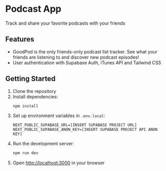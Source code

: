 # Podcast App

Track and share your favorite podcasts with your friends

## Features

- GoodPod is the only friends-only podcast list tracker. See what your friends are listening to and discover new podcast episodes!
- User authentication with Supabase Auth, iTunes API and Tailwind CSS

## Getting Started

1. Clone the repository
2. Install dependencies:
   ```bash
   npm install
   ```
3. Set up environment variables in `.env.local`:
   ```
   NEXT_PUBLIC_SUPABASE_URL=[INSERT SUPABASE PROJECT URL]
   NEXT_PUBLIC_SUPABASE_ANON_KEY=[INSERT SUPABASE PROJECT API ANON KEY]
   ```
4. Run the development server:
   ```bash
   npm run dev
   ```
5. Open [http://localhost:3000](http://localhost:3000) in your browser
